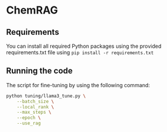 # ChemRAG

## Requirements

You can install all required Python packages using the provided requirements.txt file using `pip install -r requirements.txt`

## Running the code

The script for fine-tuning by using the following command:

```bash
python tuning/llama3_tune.py \
    --batch_size \
    --local_rank \
    --max_steps \
    --epoch \
    --use_rag 
```
